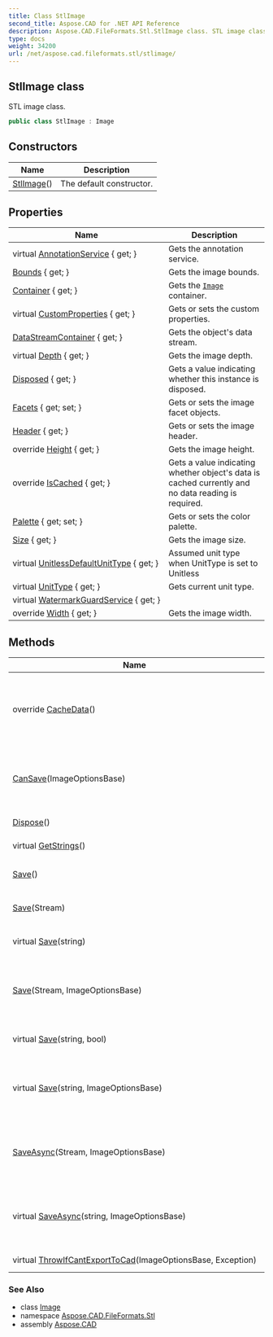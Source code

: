 ```yaml
---
title: Class StlImage
second_title: Aspose.CAD for .NET API Reference
description: Aspose.CAD.FileFormats.Stl.StlImage class. STL image class
type: docs
weight: 34200
url: /net/aspose.cad.fileformats.stl/stlimage/
---
```

## StlImage class

STL image class.

```csharp
public class StlImage : Image
```

## Constructors

| Name | Description |
| --- | --- |
| [StlImage](stlimage/)() | The default constructor. |

## Properties

| Name | Description |
| --- | --- |
| virtual [AnnotationService](../../aspose.cad/image/annotationservice/) { get; } | Gets the annotation service. |
| [Bounds](../../aspose.cad/image/bounds/) { get; } | Gets the image bounds. |
| [Container](../../aspose.cad/image/container/) { get; } | Gets the [`Image`](../../aspose.cad/image/) container. |
| virtual [CustomProperties](../../aspose.cad/image/customproperties/) { get; } | Gets or sets the custom properties. |
| [DataStreamContainer](../../aspose.cad/datastreamsupporter/datastreamcontainer/) { get; } | Gets the object's data stream. |
| virtual [Depth](../../aspose.cad/image/depth/) { get; } | Gets the image depth. |
| [Disposed](../../aspose.cad/disposableobject/disposed/) { get; } | Gets a value indicating whether this instance is disposed. |
| [Facets](../../aspose.cad.fileformats.stl/stlimage/facets/) { get; set; } | Gets or sets the image facet objects. |
| [Header](../../aspose.cad.fileformats.stl/stlimage/header/) { get; } | Gets or sets the image header. |
| override [Height](../../aspose.cad.fileformats.stl/stlimage/height/) { get; } | Gets the image height. |
| override [IsCached](../../aspose.cad.fileformats.stl/stlimage/iscached/) { get; } | Gets a value indicating whether object's data is cached currently and no data reading is required. |
| [Palette](../../aspose.cad/image/palette/) { get; set; } | Gets or sets the color palette. |
| [Size](../../aspose.cad/image/size/) { get; } | Gets the image size. |
| virtual [UnitlessDefaultUnitType](../../aspose.cad/image/unitlessdefaultunittype/) { get; } | Assumed unit type when UnitType is set to Unitless |
| virtual [UnitType](../../aspose.cad/image/unittype/) { get; } | Gets current unit type. |
| virtual [WatermarkGuardService](../../aspose.cad/image/watermarkguardservice/) { get; } |  |
| override [Width](../../aspose.cad.fileformats.stl/stlimage/width/) { get; } | Gets the image width. |

## Methods

| Name | Description |
| --- | --- |
| override [CacheData](../../aspose.cad.fileformats.stl/stlimage/cachedata/)() | Caches the data and ensures no additional data loading will be performed from the underlying [`DataStreamContainer`](../../aspose.cad/datastreamsupporter/datastreamcontainer/). |
| [CanSave](../../aspose.cad/image/cansave/)(ImageOptionsBase) | Determines whether image can be saved to the specified file format represented by the passed save options. |
| [Dispose](../../aspose.cad/disposableobject/dispose/)() | Disposes the current instance. |
| virtual [GetStrings](../../aspose.cad/image/getstrings/)() | Gets all string values from image. |
| [Save](../../aspose.cad/image/save/)() | Saves the image data to the underlying stream. |
| [Save](../../aspose.cad/datastreamsupporter/save/)(Stream) | Saves the object's data to the specified stream. |
| virtual [Save](../../aspose.cad/datastreamsupporter/save/)(string) | Saves the object's data to the specified file location. |
| [Save](../../aspose.cad/image/save/)(Stream, ImageOptionsBase) | Saves the image's data to the specified stream in the specified file format according to save options. |
| virtual [Save](../../aspose.cad/datastreamsupporter/save/)(string, bool) | Saves the object's data to the specified file location. |
| virtual [Save](../../aspose.cad/image/save/)(string, ImageOptionsBase) | Saves the object's data to the specified file location in the specified file format according to save options. |
| [SaveAsync](../../aspose.cad/image/saveasync/)(Stream, ImageOptionsBase) | Saves the image's data to the specified stream in the specified file format according to save options. |
| virtual [SaveAsync](../../aspose.cad/image/saveasync/)(string, ImageOptionsBase) | Saves the object's data to the specified file location in the specified file format according to save options. |
| virtual [ThrowIfCantExportToCad](../../aspose.cad/image/throwifcantexporttocad/)(ImageOptionsBase, Exception) | Throw exception if can`t export |

### See Also

* class [Image](../../aspose.cad/image/)
* namespace [Aspose.CAD.FileFormats.Stl](../../aspose.cad.fileformats.stl/)
* assembly [Aspose.CAD](../../)


